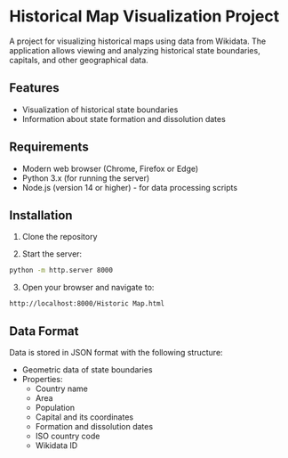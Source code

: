 # Historical Map Visualization Project

A project for visualizing historical maps using data from Wikidata. The application allows viewing and analyzing historical state boundaries, capitals, and other geographical data.

## Features

- Visualization of historical state boundaries
- Information about state formation and dissolution dates

## Requirements

- Modern web browser (Chrome, Firefox or Edge)
- Python 3.x (for running the server)
- Node.js (version 14 or higher) - for data processing scripts

## Installation

1. Clone the repository

2. Start the server:
```bash
python -m http.server 8000
```

3. Open your browser and navigate to:
```
http://localhost:8000/Historic Map.html
```

## Data Format

Data is stored in JSON format with the following structure:
- Geometric data of state boundaries
- Properties:
  - Country name
  - Area
  - Population
  - Capital and its coordinates
  - Formation and dissolution dates
  - ISO country code
  - Wikidata ID
